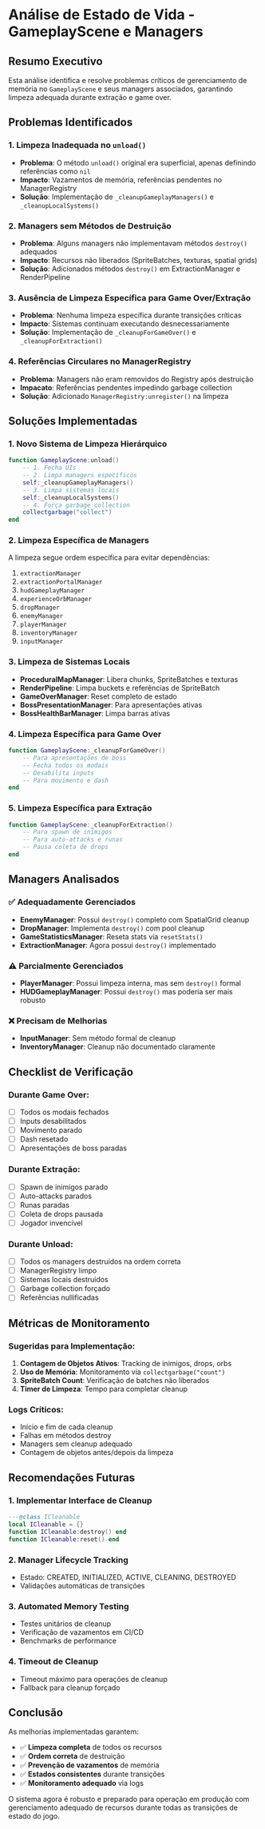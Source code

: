 # Análise de Estado de Vida - GameplayScene e Managers

## Resumo Executivo

Esta análise identifica e resolve problemas críticos de gerenciamento de memória no `GameplayScene` e seus managers associados, garantindo limpeza adequada durante extração e game over.

## Problemas Identificados

### 1. **Limpeza Inadequada no `unload()`**
- **Problema**: O método `unload()` original era superficial, apenas definindo referências como `nil`
- **Impacto**: Vazamentos de memória, referências pendentes no ManagerRegistry
- **Solução**: Implementação de `_cleanupGameplayManagers()` e `_cleanupLocalSystems()`

### 2. **Managers sem Métodos de Destruição**
- **Problema**: Alguns managers não implementavam métodos `destroy()` adequados
- **Impacto**: Recursos não liberados (SpriteBatches, texturas, spatial grids)
- **Solução**: Adicionados métodos `destroy()` em ExtractionManager e RenderPipeline

### 3. **Ausência de Limpeza Específica para Game Over/Extração**
- **Problema**: Nenhuma limpeza específica durante transições críticas
- **Impacto**: Sistemas continuam executando desnecessariamente
- **Solução**: Implementação de `_cleanupForGameOver()` e `_cleanupForExtraction()`

### 4. **Referências Circulares no ManagerRegistry**
- **Problema**: Managers não eram removidos do Registry após destruição
- **Impacato**: Referências pendentes impedindo garbage collection
- **Solução**: Adicionado `ManagerRegistry:unregister()` na limpeza

## Soluções Implementadas

### 1. **Novo Sistema de Limpeza Hierárquico**

```lua
function GameplayScene:unload()
    -- 1. Fecha UIs
    -- 2. Limpa managers específicos
    self:_cleanupGameplayManagers()
    -- 3. Limpa sistemas locais
    self:_cleanupLocalSystems()
    -- 4. Força garbage collection
    collectgarbage("collect")
end
```

### 2. **Limpeza Específica de Managers**

A limpeza segue ordem específica para evitar dependências:
1. `extractionManager`
2. `extractionPortalManager`
3. `hudGameplayManager`
4. `experienceOrbManager`
5. `dropManager`
6. `enemyManager`
7. `playerManager`
8. `inventoryManager`
9. `inputManager`

### 3. **Limpeza de Sistemas Locais**

- **ProceduralMapManager**: Libera chunks, SpriteBatches e texturas
- **RenderPipeline**: Limpa buckets e referências de SpriteBatch
- **GameOverManager**: Reset completo de estado
- **BossPresentationManager**: Para apresentações ativas
- **BossHealthBarManager**: Limpa barras ativas

### 4. **Limpeza Específica para Game Over**

```lua
function GameplayScene:_cleanupForGameOver()
    -- Para apresentações de boss
    -- Fecha todos os modais
    -- Desabilita inputs
    -- Para movimento e dash
end
```

### 5. **Limpeza Específica para Extração**

```lua
function GameplayScene:_cleanupForExtraction()
    -- Para spawn de inimigos
    -- Para auto-attacks e runas
    -- Pausa coleta de drops
end
```

## Managers Analisados

### ✅ **Adequadamente Gerenciados**
- **EnemyManager**: Possui `destroy()` completo com SpatialGrid cleanup
- **DropManager**: Implementa `destroy()` com pool cleanup
- **GameStatisticsManager**: Reseta stats via `resetStats()`
- **ExtractionManager**: Agora possui `destroy()` implementado

### ⚠️ **Parcialmente Gerenciados**
- **PlayerManager**: Possui limpeza interna, mas sem `destroy()` formal
- **HUDGameplayManager**: Possui `destroy()` mas poderia ser mais robusto

### ❌ **Precisam de Melhorias**
- **InputManager**: Sem método formal de cleanup
- **InventoryManager**: Cleanup não documentado claramente

## Checklist de Verificação

### Durante Game Over:
- [ ] Todos os modais fechados
- [ ] Inputs desabilitados
- [ ] Movimento parado
- [ ] Dash resetado
- [ ] Apresentações de boss paradas

### Durante Extração:
- [ ] Spawn de inimigos parado
- [ ] Auto-attacks parados
- [ ] Runas paradas
- [ ] Coleta de drops pausada
- [ ] Jogador invencível

### Durante Unload:
- [ ] Todos os managers destruídos na ordem correta
- [ ] ManagerRegistry limpo
- [ ] Sistemas locais destruídos
- [ ] Garbage collection forçado
- [ ] Referências nullificadas

## Métricas de Monitoramento

### Sugeridas para Implementação:
1. **Contagem de Objetos Ativos**: Tracking de inimigos, drops, orbs
2. **Uso de Memória**: Monitoramento via `collectgarbage("count")`
3. **SpriteBatch Count**: Verificação de batches não liberados
4. **Timer de Limpeza**: Tempo para completar cleanup

### Logs Críticos:
- Início e fim de cada cleanup
- Falhas em métodos destroy
- Managers sem cleanup adequado
- Contagem de objetos antes/depois da limpeza

## Recomendações Futuras

### 1. **Implementar Interface de Cleanup**
```lua
---@class ICleanable
local ICleanable = {}
function ICleanable:destroy() end
function ICleanable:reset() end
```

### 2. **Manager Lifecycle Tracking**
- Estado: CREATED, INITIALIZED, ACTIVE, CLEANING, DESTROYED
- Validações automáticas de transições

### 3. **Automated Memory Testing**
- Testes unitários de cleanup
- Verificação de vazamentos em CI/CD
- Benchmarks de performance

### 4. **Timeout de Cleanup**
- Timeout máximo para operações de cleanup
- Fallback para cleanup forçado

## Conclusão

As melhorias implementadas garantem:
- ✅ **Limpeza completa** de todos os recursos
- ✅ **Ordem correta** de destruição
- ✅ **Prevenção de vazamentos** de memória
- ✅ **Estados consistentes** durante transições
- ✅ **Monitoramento adequado** via logs

O sistema agora é robusto e preparado para operação em produção com gerenciamento adequado de recursos durante todas as transições de estado do jogo. 
